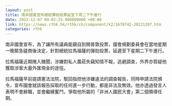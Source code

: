 ```yaml
---
layout: post
title: 南非國會宣布總統彈劾投票延至下周二下午進行
date: 2022-12-07 09:02:25.000000000 +08:00
link: https://news.rthk.hk/rthk/ch/component/k2/1678742-20221207.htm
categories: rthk
---
```


南非國會宣布，為了讓所有議員能親自到開普敦投票，國會規劃委員會在當地星期一晚緊急磋商後決定，針對總統拉馬福薩的彈劾投票，延遲至下星期二下午進行。

拉馬福薩近期捲入醜聞，涉嫌對私人農莊失竊知情不報，逃避調查，外界亦質疑他獲取涉案大量外匯現金的途徑。

拉馬福薩早前提請憲法法院，駁回指控他涉嫌違法的調查報告，同時申請法院頒令，宣布國會就該報告採取的任何進一步行動，都是非法及無效。他亦透過發言人表明不會辭職，並會繼續奮鬥，爭取他所屬的「非洲人國民大會」第二個領導任期。
